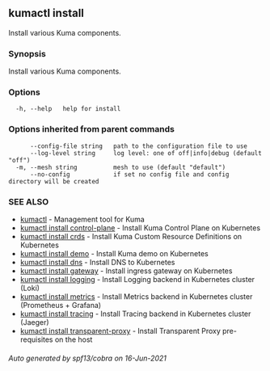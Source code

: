 ## kumactl install

Install various Kuma components.

### Synopsis

Install various Kuma components.

### Options

```
  -h, --help   help for install
```

### Options inherited from parent commands

```
      --config-file string   path to the configuration file to use
      --log-level string     log level: one of off|info|debug (default "off")
  -m, --mesh string          mesh to use (default "default")
      --no-config            if set no config file and config directory will be created
```

### SEE ALSO

* [kumactl](kumactl.md)	 - Management tool for Kuma
* [kumactl install control-plane](kumactl_install_control-plane.md)	 - Install Kuma Control Plane on Kubernetes
* [kumactl install crds](kumactl_install_crds.md)	 - Install Kuma Custom Resource Definitions on Kubernetes
* [kumactl install demo](kumactl_install_demo.md)	 - Install Kuma demo on Kubernetes
* [kumactl install dns](kumactl_install_dns.md)	 - Install DNS to Kubernetes
* [kumactl install gateway](kumactl_install_gateway.md)	 - Install ingress gateway on Kubernetes
* [kumactl install logging](kumactl_install_logging.md)	 - Install Logging backend in Kubernetes cluster (Loki)
* [kumactl install metrics](kumactl_install_metrics.md)	 - Install Metrics backend in Kubernetes cluster (Prometheus + Grafana)
* [kumactl install tracing](kumactl_install_tracing.md)	 - Install Tracing backend in Kubernetes cluster (Jaeger)
* [kumactl install transparent-proxy](kumactl_install_transparent-proxy.md)	 - Install Transparent Proxy pre-requisites on the host

###### Auto generated by spf13/cobra on 16-Jun-2021

